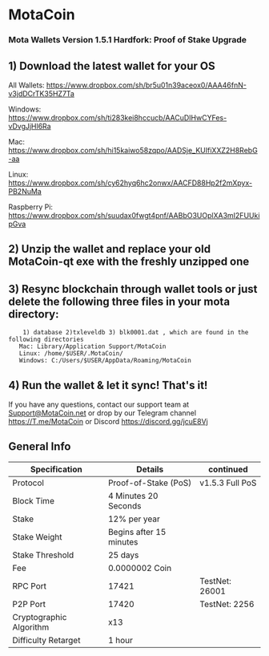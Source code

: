 <h1>MotaCoin</h1>
<h3>Mota Wallets Version 1.5.1 Hardfork: Proof of Stake Upgrade <h3>


## 1) Download the latest wallet for your OS

All Wallets: https://www.dropbox.com/sh/br5u01n39aceox0/AAA46fnN-v3jdDCrTK35HZ7Ta

Windows: https://www.dropbox.com/sh/ti283kei8hccucb/AACuDIHwCYFes-vDvgJjHl6Ra

Mac: https://www.dropbox.com/sh/hi15kaiwo58zqpo/AADSje_KUIfiXXZ2H8RebG-aa

Linux: https://www.dropbox.com/sh/cy62hyq6hc2onwx/AACFD88Hp2f2mXpyx-PB2NuMa

Raspberry Pi: https://www.dropbox.com/sh/suudax0fwgt4pnf/AABbO3UOplXA3mI2FUUkipGva

## 2) Unzip the wallet and replace your old MotaCoin-qt exe with the freshly unzipped one

## 3) Resync blockchain through wallet tools or just delete the following three files in your mota directory:
		1) database 2)txleveldb 3) blk0001.dat , which are found in the following directories 
       Mac: Library/Application Support/MotaCoin
       Linux: /home/$USER/.MotaCoin/
       Windows: C:/Users/$USER/AppData/Roaming/MotaCoin
         
## 4) Run the wallet & let it sync! That's it!

If you have any questions, contact our support team at Support@MotaCoin.net or drop by our Telegram channel https://T.me/MotaCoin or Discord https://discord.gg/jcuE8Vj






## General Info
| Specification  | Details |	continued |
| ------------- | ------------- | ------------- |
| Protocol  |  Proof-of-Stake (PoS) | v1.5.3 Full PoS
| Block Time  | 4 Minutes 20 Seconds |
| Stake  | 12% per year |
| Stake Weight | Begins after 15 minutes |
| Stake Threshold | 25 days |
| Fee | 0.0000002 Coin |
| RPC Port  | 17421  |  TestNet: 26001
| P2P Port | 17420 |  TestNet: 2256
| Cryptographic Algorithm  | x13  |
| Difficulty Retarget  | 1 hour |


